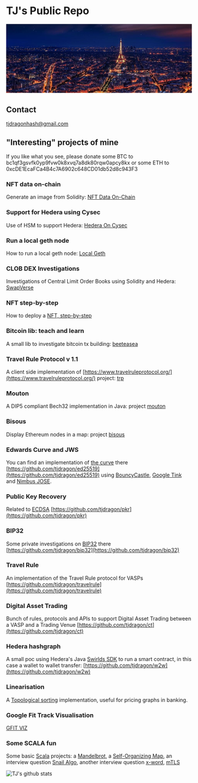 # TJ's Public Repo
![pano-sg](https://github.com/tjdragon/tjdragon/blob/master/data/paris.jpg)

## Contact
tjdragonhash@gmail.com

## "Interesting" projects of mine
If you like what you see, please donate some BTC to bc1qf3gsvfk0yp9fvw0k8xvq7a8dk80rqw0apcy8kx or some ETH to 0xcDE1EcaFCa4B4c7A6902c648CD01db52d8c943F3

### NFT data on-chain
Generate an image from Solidity: [NFT Data On-Chain](https://github.com/tjdragon/nft-on-chain-data)

### Support for Hedera using Cysec
Use of HSM to support Hedera: [Hedera On Cysec](https://github.com/tjdragon/hedera-on-cysec)

### Run a local geth node
How to run a local geth node: [Local Geth](https://github.com/tjdragon/local-geth)

### CLOB DEX Investigations
Investigations of Central Limit Order Books using Solidity and Hedera: [SwapVerse](https://github.com/tjdragon/swapverse)

### NFT step-by-step
How to deploy a [NFT, step-by-step](https://github.com/tjdragon/nft-step-by-step)

### Bitcoin lib: teach and learn
A small lib to investigate bitcoin tx building: [beeteasea](https://github.com/tjdragon/beeteasea)

### Travel Rule Protocol v 1.1
A client side implementation of [https://www.travelruleprotocol.org/](https://www.travelruleprotocol.org/) project: [trp](https://github.com/tjdragon/trp)

### Mouton
A DIP5 compliant Bech32 implementation in Java: project [mouton](https://github.com/tjdragon/mouton)

### Bisous
Display Ethereum nodes in a map: project [bisous](https://github.com/tjdragon/bisous)

### Edwards Curve and JWS
You can find an implementation of [the curve](https://en.wikipedia.org/wiki/Edwards_curve) there [https://github.com/tjdragon/ed25519](https://github.com/tjdragon/ed25519) using [BouncyCastle](https://www.bouncycastle.org/), [Google Tink](https://github.com/google/tink) and [Nimbus JOSE](https://connect2id.com/products/nimbus-jose-jwt).

### Public Key Recovery
Related to [ECDSA](https://en.wikipedia.org/wiki/Elliptic_Curve_Digital_Signature_Algorithm) [https://github.com/tjdragon/pkr](https://github.com/tjdragon/pkr)

### BIP32
Some private investigations on [BIP32](https://github.com/bitcoin/bips/blob/master/bip-0032.mediawiki) there [https://github.com/tjdragon/bip32](https://github.com/tjdragon/bip32)

### Travel Rule
An implementation of the Travel Rule protocol for VASPs [https://github.com/tjdragon/travelrule](https://github.com/tjdragon/travelrule)

### Digital Asset Trading
Bunch of rules, protocols and APIs to support Digital Asset Trading between a VASP and a Trading Venue [https://github.com/tjdragon/ct](https://github.com/tjdragon/ct)

### Hedera hashgraph
A small poc using Hedera's Java [Swirlds SDK](https://www.swirlds.com/download/) to run a smart contract, in this case a wallet to wallet transfer: [https://github.com/tjdragon/w2w](https://github.com/tjdragon/w2w)

### Linearisation
A [Topological sorting](https://en.wikipedia.org/wiki/Topological_sorting) implementation, useful for pricing graphs in banking.

### Google Fit Track Visualisation
[GFIT VIZ](https://github.com/tjdragon/gfit-viz)

### Some SCALA fun
Some basic [Scala](https://www.scala-lang.org/) projects: a [Mandelbrot](https://github.com/tjdragon/mandel), a [Self-Organizing Map](https://github.com/tjdragon/som), an interview question [Snail Algo](https://github.com/tjdragon/snail-algo), another interview question [x-word](https://github.com/tjdragon/xword-puzzle), [mTLS](https://github.com/tjdragon/scala-mutual-ssl)

![TJ's github stats](https://github-readme-stats.vercel.app/api?username=tjdragon)
